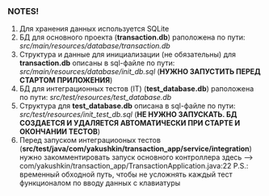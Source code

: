 ### NOTES!

1. Для хранения данных используется SQLite
2. БД для основного проекта (__transaction.db__) раположена по пути: _src/main/resources/database/transaction.db_
3. Структура и данные для инициализации (не обязательны) для __transaction.db__ описаны в
   sql-файле по пути: _src/main/resources/database/init_db.sql_ (__НУЖНО ЗАПУСТИТЬ ПЕРЕД СТАРТОМ ПРИЛОЖЕНИЯ__)
4. БД для интеграционных тестов (IT) (__test_database.db__) раположена по пути: _src/test/resources/test_database.db_
5. Структура для __test_database.db__ описана в sql-файле по пути: _src/test/resources/init_test_db.sql_
   (__НЕ НУЖНО ЗАПУСКАТЬ. БД СОЗДАЕТСЯ И УДАЛЯЕТСЯ АВТОМАТИЧЕСКИ ПРИ СТАРТЕ И ОКОНЧАНИИ ТЕСТОВ__)
6. Перед запуском интеграциооных тестов (__src/test/java/com/yakushkin/transaction_app/service/integration__)
   нужно закомментировать запуск основного контроллера здесь --> com/yakushkin/transaction_app/TransactionApplication.java:22
   P.S.: временный обходной путь, чтобы не усложнять каждый тест функционалом по вводу данных с клавиатуры